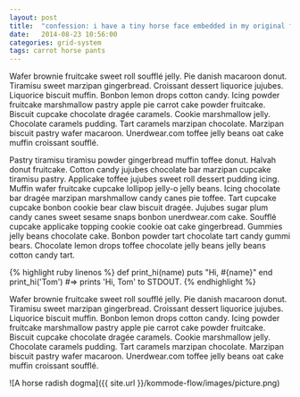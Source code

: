 ```yaml
---
layout: post
title:  "confession: i have a tiny horse face embedded in my original face"
date:   2014-08-23 10:56:00
categories: grid-system
tags: carrot horse pants
---
```


Wafer brownie fruitcake sweet roll soufflé jelly. Pie danish macaroon donut. Tiramisu sweet marzipan gingerbread. Croissant dessert liquorice jujubes. Liquorice biscuit muffin. Bonbon lemon drops cotton candy. Icing powder fruitcake marshmallow pastry apple pie carrot cake powder fruitcake. Biscuit cupcake chocolate dragée caramels. Cookie marshmallow jelly. Chocolate caramels pudding. Tart caramels marzipan chocolate. Marzipan biscuit pastry wafer macaroon. Unerdwear.com toffee jelly beans oat cake muffin croissant soufflé.

Pastry tiramisu tiramisu powder gingerbread muffin toffee donut. Halvah donut fruitcake. Cotton candy jujubes chocolate bar marzipan cupcake tiramisu pastry. Applicake toffee jujubes sweet roll dessert pudding icing. Muffin wafer fruitcake cupcake lollipop jelly-o jelly beans. Icing chocolate bar dragée marzipan marshmallow candy canes pie toffee. Tart cupcake cupcake bonbon cookie bear claw biscuit dragée. Jujubes sugar plum candy canes sweet sesame snaps bonbon unerdwear.com cake. Soufflé cupcake applicake topping cookie cookie oat cake gingerbread. Gummies jelly beans chocolate cake. Bonbon powder tart chocolate tart candy gummi bears. Chocolate lemon drops toffee chocolate jelly beans jelly beans cotton candy tart.

{% highlight ruby linenos %}
def print_hi(name)
  puts "Hi, #{name}"
end
print_hi('Tom')
#=> prints 'Hi, Tom' to STDOUT.
{% endhighlight %}

Wafer brownie fruitcake sweet roll soufflé jelly. Pie danish macaroon donut. Tiramisu sweet marzipan gingerbread. Croissant dessert liquorice jujubes. Liquorice biscuit muffin. Bonbon lemon drops cotton candy. Icing powder fruitcake marshmallow pastry apple pie carrot cake powder fruitcake. Biscuit cupcake chocolate dragée caramels. Cookie marshmallow jelly. Chocolate caramels pudding. Tart caramels marzipan chocolate. Marzipan biscuit pastry wafer macaroon. Unerdwear.com toffee jelly beans oat cake muffin croissant soufflé.

![A horse radish dogma]({{ site.url }}/kommode-flow/images/picture.png)